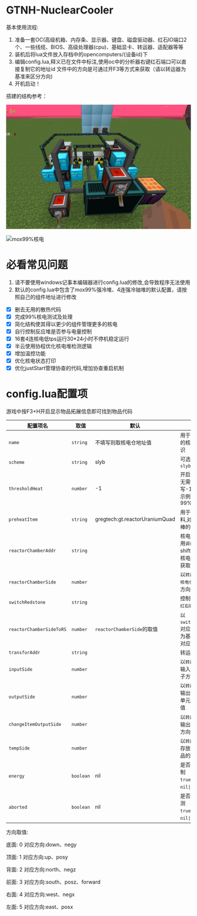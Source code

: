 # GTNH-NuclearCooler

基本使用流程:
1. 准备一套OC(高级机箱、内存条、显示器、键盘、磁盘驱动器、红石IO端口2个、一些线缆、BIOS、高级处理器(cpu)、基础显卡、转运器、适配器等等
2. 装机后将lua文件放入存档中的opencomputers/{设备id}下
3. 编辑config.lua,释义已在文件中标注,使用oc中的分析器右键红石端口可以直接复制它的地址id
    文件中的方向是可通过开F3等方式来获取（请以转运器为基准来区分方向)
4. 开机启动！

搭建的结构参考：

![多联核电](assets/多联核电.jpg)

![mox99%核电](assets/mox99堆.jpg)

# 必看常见问题
1. 请不要使用windows记事本编辑器进行config.lua的修改,会导致程序无法使用
2. 默认的config.lua中包含了mox99%强冷堆、4连强冷铀堆的默认配置，请按照自己的组件地址进行修改


- [x] 删去无用的散热代码
- [x] 完成99%核电测试及处理
- [x] 简化结构使其得以更少的组件管理更多的核电
- [x] 自行控制反应堆是否参与电量控制
- [x] 16套4连核电低tps运行30*24小时不停机稳定运行
- [x] 半云使用协程优化核电堆检测逻辑
- [x] 增加温控功能
- [x] 优化核电状态打印
- [x] 优化justStart管理协查的代码,增加协查重启机制

# config.lua配置项

游戏中按F3+H开启显示物品拓展信息即可找到物品代码

| 配置项名                 | 取值      | 默认                           | 说明                                                         |
| ------------------------ | --------- | ------------------------------ | ------------------------------------------------------------ |
| `name`                   | `string`  | 不填写则取核电仓地址值         | 用于日志打印时的核电堆名称标识                               |
| `scheme`                 | `string`  | slyb                           | 可选`slyb`\|`mox`\|`yghhw`                                   |
| `thresholdHeat`          | `number`  | -1                             | 开启预热功能,无需开启则填写-1或nil<br>示例: 99%=9900         |
| `preheatItem`            | `string`  | gregtech:gt.reactorUraniumQuad | 用于预热的材料,对应四连铀棒的物品代码                        |
| `reactorChamberAddr`     | `string`  |                                | 核电仓地址(使用`调试器`shift+右键连接核电仓的`适配器`获取)   |
| `reactorChamberSide`     | `number`  |                                | 以`转运器`为基准,`核电仓`所对应的方向值                      |
| `switchRedstone`         | `string`  |                                | 控制该核电仓的`红石端口`地址                                 |
| `reactorChamberSideToRS` | `number`  | `reactorChamberSide`的取值     | 以`switchRedstone`对应的`红石端口`为基准,`核电仓`所对应的方向值 |
| `transforAddr`           | `string`  |                                | 转运器地址                                                   |
| `inputSide`              | `number`  |                                | 以`转运器`为基准,输入原材料的箱子方向值                      |
| `outputSide`             | `number`  |                                | 以`转运器`为基准,输出低耐久冷却单元的箱子方向值              |
| `changeItemOutputSide`   | `number`  |                                | 以`转运器`为基准,输出枯竭燃料棒方向值                        |
| `tempSide`               | `number`  |                                | 以`转运器`为基准,存放预加热的物品的箱子方向值                |
| `energy`                 | `boolean` | nil                            | 是否参与电量控制<br />`true`:是<br />`nil\|false`:否          |
| `aborted`                | `boolean` | nil                            | 是否进行过热检测<br />`true`:是<br />`nil\|false`:否          |



方向取值:

底面: 0 对应方向:down、negy

顶面: 1 对应方向:up、posy

背面: 2 对应方向:north、negz

前面: 3 对应方向:south、posz、forward

右面: 4 对应方向:west、negx

左面: 5 对应方向:east、posx
















